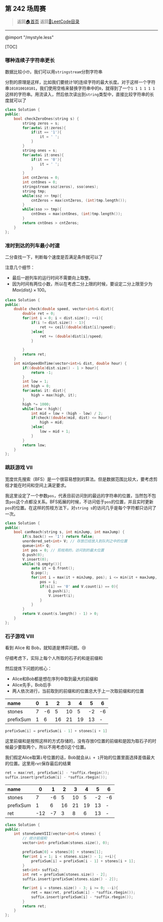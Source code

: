 ## 第 242 场周赛
> 返回[:house:首页](../../../index.html)
> 返回[:rocket:LeetCode目录](../../index.html)


---

@import "/mystyle.less"

[TOC]

### 哪种连续子字符串更长

数据比较小:nerd_face:，我们可以用`stringstream`分割字符串

分割的原理是这样，比如我们要统计1的连续字符的最大长度。对于这样一个字符串`101010010101`，我们使用空格来替换字符串中的`0`，就得到了一个`1 1 1 1 1 1`这样的字符串。用流读入，然后依次读出到`string`类型中，直接比较字符串的长度就可以了
```cpp
class Solution {
public:
    bool checkZeroOnes(string s) {
        string zeros = s;
        for(auto& it:zeros){
            if(it == '1'){
                it = ' ';
            }
        }
        string ones = s;
        for(auto& it:ones){
            if(it == '0'){
                it = ' ';
            }
        }
        int cntZeros = 0;
        int cntOnes = 0;
        stringstream ssz(zeros), sso(ones);
        string tmp;
        while(ssz >> tmp){
            cntZeros = max(cntZeros, (int)tmp.length());
        }
        while(sso >> tmp){
            cntOnes = max(cntOnes, (int)tmp.length());
        }
        return cntOnes > cntZeros;
    }
};
```

### 准时到达的列车最小时速

二分查找一下，判断每个速度是否满足条件就可以了

注意几个细节：
- 最后一趟列车的运行时间不需要向上取整。
- 因为时间有两位小数，所以在考虑二分上限的时候，要设定二分上限至少为$Max(dist_i) \times 100$。

```cpp
class Solution {
public:
    double check(double speed, vector<int>& dist){
        double ret = 0;
        for(int i = 0; i < dist.size(); ++i){
            if(i != dist.size() - 1){
                ret += ceil((double)dist[i]/speed);
            }else{
                ret += (double)dist[i]/speed;
            }
            
        }
        return ret;
    }
    int minSpeedOnTime(vector<int>& dist, double hour) {
        if((double)dist.size() - 1 > hour){
            return -1;
        }
        int low = 1;
        int high = 0;
        for(auto& it: dist){
            high = max(high, it);
        }
        high *= 1000;
        while(low < high){
            int mid = low + (high - low) / 2;
            if(check((double)mid, dist) <= hour){
                high = mid;
            }else{
                low = mid + 1;
            }
        }
        return low;
    }
};
```

### 跳跃游戏 VII

宽度优先搜索（BFS）是一个很容易想到的算法。但是数据范围比较大，要考虑剪枝才能在时间和空间上满足要求。

我这里设定了一个参数`pos`，代表目前访问到的最远的字符串的位置，当然包不包含`pos`这个点都没关系。BFS拓展的时候，不访问低于`pos`的位置，并且实时更新`pos`的位置。在这样的剪枝方法下，对`string s`的访问几乎是每个字符都只访问了一次。

```cpp
class Solution {
public:
    bool canReach(string s, int minJump, int maxJump) {
        if(s.back() == '1') return false;
        unordered_set<int> V; // 存放已经放入到队列之中的位置
        queue<int> Q;
        int pos = 0; // 剪枝用的，访问到的最大位置
        Q.push(0);
        V.insert(0);
        while(!Q.empty()){
            auto it = Q.front();
            Q.pop();
            for(int i = max(it + minJump, pos); i <= min(it + maxJump, (int)s.length() - 1); ++i){
                pos = i;
                if(s[i] == '0' and V.count(i) == 0){
                    Q.push(i);
                    V.insert(i);
                }
            }
        }
        return V.count(s.length() - 1) > 0;
    }
};
```

### 石子游戏 VIII

看到 Alice 和 Bob，就知道是博弈问题。:cry:

仔细考虑下，实际上每个人所取的石子的和是前缀和

然后提炼下问题的核心：
- Alice和Bob都是想在序列中取到最大的前缀和
- Alice先手，Bob后手
- 两人依次进行，当前取到的前缀和的位置总大于上一次取前缀和的位置

| name      | 0   | 1   | 2   | 3   | 4   | 5   | 6   |
| :-------- | --- | --- | --- | --- | --- | --- | --- |
| stones    | 7   | -6  | 5   | 10  | 5   | -2  | -6  |
| prefixSum | 1   | 6   | 16  | 21  | 19  | 13  | -   |
```cpp
prefixSum[i] = prefixSum[i - 1] + stones[i + 1]
```
这里前缀和是按照这样的方式存储的，没有存放0位置的前缀和是因为取石子的时候最少要取两个，所以不用考虑0这个位置。


我们假定Alice取第`i`号位置的话，Bob就会从`i + 1`开始的位置里面选择差值最大的位置。这里用`ret`保存最后的结果
```cpp
ret = max(ret, prefixSum[i] - *suffix.rbegin());
suffix.insert(prefixSum[i] - *suffix.rbegin());
```
| name      | 0   | 1   | 2   | 3   | 4   | 5   | 6   |
| :-------- | --- | --- | --- | --- | --- | --- | --- |
| stones    | 7   | -6  | 5   | 10  | 5   | -2  | -6  |
| prefixSum | 1   | 6   | 16  | 21  | 19  | 13  | -   |
| ret       | -12 | -7  | 3   | 8   | 6   | 13  | -   |

```cpp
class Solution {
public:
    int stoneGameVIII(vector<int>& stones) {
        // 统计前缀和
        vector<int> prefixSum(stones.size(), 0);
        
        prefixSum[0] = stones[0] + stones[1];
        for(int i = 1; i < stones.size() - 1; ++i){
            prefixSum[i] = prefixSum[i - 1] + stones[i + 1];
        }
        set<int> suffix2;
        int ret = prefixSum[stones.size() - 2];
        suffix.insert(prefixSum[stones.size() - 2]);

        for(int i = stones.size() - 3; i >= 0; --i){
            ret = max(ret, prefixSum[i] - *suffix.rbegin());
            suffix.insert(prefixSum[i] - *suffix.rbegin());
        }
        return ret;
    }
};
```
